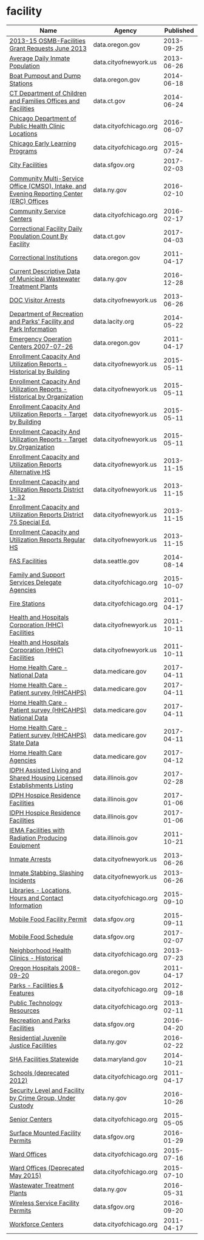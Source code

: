 # facility

Name | Agency | Published
---- | ---- | ---------
[2013-15 OSMB-Facilities Grant Requests June 2013](../datasets/mf2v-j8rp.md) | data.oregon.gov | 2013-09-25
[Average Daily Inmate Population](../datasets/26ze-s5bx.md) | data.cityofnewyork.us | 2013-06-26
[Boat Pumpout and Dump Stations](../datasets/r37a-62u5.md) | data.oregon.gov | 2014-06-18
[CT Department of Children and Families Offices and Facilities](../datasets/nhvj-awym.md) | data.ct.gov | 2014-06-24
[Chicago Department of Public Health Clinic Locations](../datasets/kcki-hnch.md) | data.cityofchicago.org | 2016-06-07
[Chicago Early Learning Programs](../datasets/ck29-hb9r.md) | data.cityofchicago.org | 2015-07-24
[City Facilities](../datasets/nc68-ngbr.md) | data.sfgov.org | 2017-02-03
[Community Multi-Service Office (CMSO), Intake, and Evening Reporting Center (ERC) Offices](../datasets/2vv4-9c5e.md) | data.ny.gov | 2016-02-10
[Community Service Centers](../datasets/bspy-6mw8.md) | data.cityofchicago.org | 2016-02-17
[Correctional Facility Daily Population Count By Facility](../datasets/n8x6-s299.md) | data.ct.gov | 2017-04-03
[Correctional Institutions](../datasets/fqhs-84r4.md) | data.oregon.gov | 2011-04-17
[Current Descriptive Data of Municipal Wastewater Treatment Plants](../datasets/g5a2-qa6a.md) | data.ny.gov | 2016-12-28
[DOC Visitor Arrests](../datasets/hm7r-w4y9.md) | data.cityofnewyork.us | 2013-06-26
[Department of Recreation and Parks' Facility and Park Information](../datasets/ax8j-dhzm.md) | data.lacity.org | 2014-05-22
[Emergency Operation Centers 2007-07-26](../datasets/pjn6-jprb.md) | data.oregon.gov | 2011-04-17
[Enrollment Capacity And Utilization Reports - Historical by Building](../datasets/hq56-zhrp.md) | data.cityofnewyork.us | 2015-05-11
[Enrollment Capacity And Utilization Reports - Historical by Organization](../datasets/q9xk-w9iv.md) | data.cityofnewyork.us | 2015-05-11
[Enrollment Capacity And Utilization Reports - Target by Building](../datasets/gkd7-3vk7.md) | data.cityofnewyork.us | 2015-05-11
[Enrollment Capacity And Utilization Reports - Target by Organization](../datasets/8b9a-pywy.md) | data.cityofnewyork.us | 2015-05-11
[Enrollment Capacity and Utilization Reports Alternative HS](../datasets/rqx9-kktd.md) | data.cityofnewyork.us | 2013-11-15
[Enrollment Capacity and Utilization Reports District 1-32](../datasets/my4g-bvvs.md) | data.cityofnewyork.us | 2013-11-15
[Enrollment Capacity and Utilization Reports District 75 Special Ed.](../datasets/3cn8-i54i.md) | data.cityofnewyork.us | 2013-11-15
[Enrollment Capacity and Utilization Reports Regular HS](../datasets/3mim-bd27.md) | data.cityofnewyork.us | 2013-11-15
[FAS Facilities](../datasets/awiz-hn89.md) | data.seattle.gov | 2014-08-14
[Family and Support Services Delegate Agencies](../datasets/jmw7-ijg5.md) | data.cityofchicago.org | 2015-10-07
[Fire Stations](../datasets/28km-gtjn.md) | data.cityofchicago.org | 2011-04-17
[Health and Hospitals Corporation (HHC) Facilities](../datasets/f7b6-v6v3.md) | data.cityofnewyork.us | 2011-10-11
[Health and Hospitals Corporation (HHC) Facilities](../datasets/f7b6-v6v3.md) | data.cityofnewyork.us | 2011-10-11
[Home Health Care - National Data](../datasets/97z8-de96.md) | data.medicare.gov | 2017-04-11
[Home Health Care - Patient survey (HHCAHPS)](../datasets/ccn4-8vby.md) | data.medicare.gov | 2017-04-11
[Home Health Care - Patient survey (HHCAHPS) National Data](../datasets/vxub-6swi.md) | data.medicare.gov | 2017-04-11
[Home Health Care - Patient survey (HHCAHPS) State Data](../datasets/m5jg-jg7i.md) | data.medicare.gov | 2017-04-11
[Home Health Care Agencies](../datasets/6jpm-sxkc.md) | data.medicare.gov | 2017-04-12
[IDPH Assisted Living and Shared Housing Licensed Establishments Listing](../datasets/992y-d4p5.md) | data.illinois.gov | 2017-02-28
[IDPH Hospice Residence Facilities](../datasets/hbcs-x3a5.md) | data.illinois.gov | 2017-01-06
[IDPH Hospice Residence Facilities](../datasets/hbcs-x3a5.md) | data.illinois.gov | 2017-01-06
[IEMA Facilities with Radiation Producing Equipment](../datasets/9yz4-fpzk.md) | data.illinois.gov | 2011-10-21
[Inmate Arrests](../datasets/d4uz-6jaw.md) | data.cityofnewyork.us | 2013-06-26
[Inmate Stabbing. Slashing Incidents](../datasets/hve5-8z68.md) | data.cityofnewyork.us | 2013-06-26
[Libraries - Locations, Hours and Contact Information](../datasets/x8fc-8rcq.md) | data.cityofchicago.org | 2015-09-10
[Mobile Food Facility Permit](../datasets/rqzj-sfat.md) | data.sfgov.org | 2015-09-11
[Mobile Food Schedule](../datasets/jjew-r69b.md) | data.sfgov.org | 2017-02-07
[Neighborhood Health Clinics - Historical](../datasets/mw69-m6xi.md) | data.cityofchicago.org | 2013-07-23
[Oregon Hospitals 2008-09-20](../datasets/s2vy-pvyp.md) | data.oregon.gov | 2011-04-17
[Parks - Facilities & Features](../datasets/y7qa-tvqx.md) | data.cityofchicago.org | 2012-09-18
[Public Technology Resources](../datasets/nen3-vcxj.md) | data.cityofchicago.org | 2013-02-11
[Recreation and Parks Facilities](../datasets/xvq2-rjrk.md) | data.sfgov.org | 2016-04-20
[Residential Juvenile Justice Facilities](../datasets/jn2j-7x6a.md) | data.ny.gov | 2016-02-22
[SHA Facilities Statewide](../datasets/p76f-zpri.md) | data.maryland.gov | 2014-10-21
[Schools (deprecated 2012)](../datasets/kqmn-byj8.md) | data.cityofchicago.org | 2011-04-17
[Security Level and Facility by Crime Group, Under Custody](../datasets/7whc-b5e4.md) | data.ny.gov | 2016-10-26
[Senior Centers](../datasets/qhfc-4cw2.md) | data.cityofchicago.org | 2015-05-05
[Surface Mounted Facility Permits](../datasets/xu5w-5kgd.md) | data.sfgov.org | 2016-01-29
[Ward Offices](../datasets/htai-wnw4.md) | data.cityofchicago.org | 2015-07-16
[Ward Offices (Deprecated May 2015)](../datasets/6mw6-krd4.md) | data.cityofchicago.org | 2015-07-10
[Wastewater Treatment Plants](../datasets/2v6p-juki.md) | data.ny.gov | 2016-05-31
[Wireless Service Facility Permits](../datasets/xtj2-daw9.md) | data.sfgov.org | 2016-09-20
[Workforce Centers](../datasets/cs4s-nsna.md) | data.cityofchicago.org | 2011-04-17

